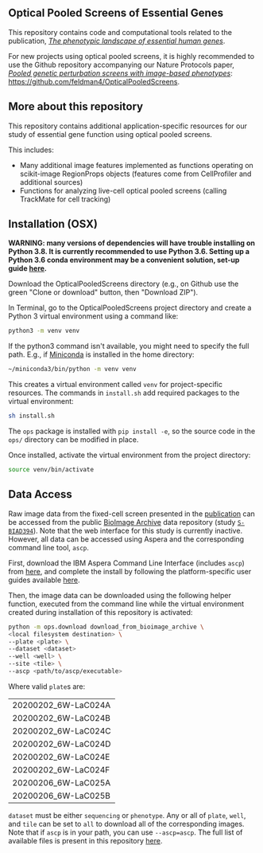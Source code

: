 ## Optical Pooled Screens of Essential Genes

This repository contains code and computational tools related to the publication, [*The phenotypic landscape of essential human genes*](https://pubmed.ncbi.nlm.nih.gov/36347254/).

For new projects using optical pooled screens, it is highly recommended to use the Github repository accompanying our Nature Protocols paper, [*Pooled genetic perturbation screens with image-based phenotypes*](https://pubmed.ncbi.nlm.nih.gov/35022620/): https://github.com/feldman4/OpticalPooledScreens.

## More about this repository

This repository contains additional application-specific resources for our study of essential gene function using optical pooled screens.

This includes:
- Many additional image features implemented as functions operating on scikit-image RegionProps objects (features come from CellProfiler and additional sources)
- Functions for analyzing live-cell optical pooled screens (calling TrackMate for cell tracking)

## Installation (OSX)

**WARNING: many versions of dependencies will have trouble installing on Python 3.8. It is currently recommended to use Python 3.6. Setting up a Python 3.6 conda environment may be a convenient solution, set-up guide [here](https://conda.io/projects/conda/en/latest/user-guide/getting-started.html#managing-python).**

Download the OpticalPooledScreens directory (e.g., on Github use the green "Clone or download" button, then "Download ZIP").

In Terminal, go to the OpticalPooledScreens project directory and create a Python 3 virtual environment using a command like:

```bash
python3 -m venv venv
```

If the python3 command isn't available, you might need to specify the full path. E.g., if [Miniconda](https://conda.io/miniconda.html) is installed in the home directory:

```bash
~/miniconda3/bin/python -m venv venv
```

This creates a virtual environment called `venv` for project-specific resources. The commands in `install.sh` add required packages to the virtual environment:

```bash
sh install.sh
```

The `ops` package is installed with `pip install -e`, so the source code in the `ops/` directory can be modified in place.

Once installed, activate the virtual environment from the project directory:

```bash
source venv/bin/activate
```

## Data Access

Raw image data from the fixed-cell screen presented in the [publication](https://pubmed.ncbi.nlm.nih.gov/36347254/) can be accessed from the public [BioImage Archive](https://www.ebi.ac.uk/bioimage-archive/) data repository (study [`S-BIAD394`](https://www.ebi.ac.uk/biostudies/BioImages/studies/S-BIAD394)). Note that the web interface for this study is currently inactive. However, all data can be accessed using Aspera and the corresponding command line tool, `ascp`.

First, download the IBM Aspera Command Line Interface (includes `ascp`) from [here](http://www.ibm.com/support/fixcentral/swg/quickorder?parent=ibm%7EOther%20software&product=ibm/Other+software/IBM+Aspera+CLI&release=All&platform=All&function=all&source=fc), and complete the install by following the platform-specific user guides available [here](https://www.ibm.com/docs/en/aci/latest).

Then, the image data can be downloaded using the following helper function, executed from the command line while the virtual environment created during installation of this repository is activated:

```bash
python -m ops.download download_from_bioimage_archive \
<local filesystem destination> \
--plate <plate> \
--dataset <dataset>
--well <well> \
--site <tile> \
--ascp <path/to/ascp/executable>
```

Where valid `plate`s are:

| |
|-------------|
|20200202_6W-LaC024A|
|20200202_6W-LaC024B|
|20200202_6W-LaC024C|
|20200202_6W-LaC024D|
|20200202_6W-LaC024E|
|20200202_6W-LaC024F|
|20200206_6W-LaC025A|
|20200206_6W-LaC025B|

`dataset` must be either `sequencing` or `phenotype`. Any or all of `plate`, `well`, and `tile` can be set to `all` to download all of the corresponding images. Note that if `ascp` is in your path, you can use `--ascp=ascp`. The full list of available files is present in this repository [here](https://github.com/lukebfunk/OpticalPooledScreens/blob/master/paper/BioImage_Archive.csv.gz).
